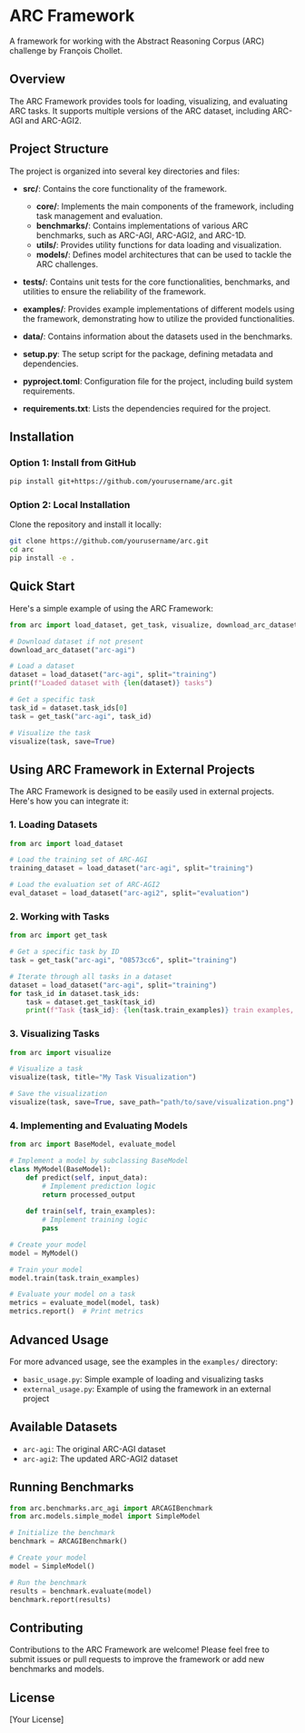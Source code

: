 # ARC Framework

A framework for working with the Abstract Reasoning Corpus (ARC) challenge by François Chollet.

## Overview

The ARC Framework provides tools for loading, visualizing, and evaluating ARC tasks. It supports multiple versions of the ARC dataset, including ARC-AGI and ARC-AGI2.

## Project Structure

The project is organized into several key directories and files:

- **src/**: Contains the core functionality of the framework.
  - **core/**: Implements the main components of the framework, including task management and evaluation.
  - **benchmarks/**: Contains implementations of various ARC benchmarks, such as ARC-AGI, ARC-AGI2, and ARC-1D.
  - **utils/**: Provides utility functions for data loading and visualization.
  - **models/**: Defines model architectures that can be used to tackle the ARC challenges.

- **tests/**: Contains unit tests for the core functionalities, benchmarks, and utilities to ensure the reliability of the framework.

- **examples/**: Provides example implementations of different models using the framework, demonstrating how to utilize the provided functionalities.

- **data/**: Contains information about the datasets used in the benchmarks.

- **setup.py**: The setup script for the package, defining metadata and dependencies.

- **pyproject.toml**: Configuration file for the project, including build system requirements.

- **requirements.txt**: Lists the dependencies required for the project.

## Installation

### Option 1: Install from GitHub

```bash
pip install git+https://github.com/yourusername/arc.git
```

### Option 2: Local Installation

Clone the repository and install it locally:

```bash
git clone https://github.com/yourusername/arc.git
cd arc
pip install -e .
```

## Quick Start

Here's a simple example of using the ARC Framework:

```python
from arc import load_dataset, get_task, visualize, download_arc_dataset

# Download dataset if not present
download_arc_dataset("arc-agi")

# Load a dataset
dataset = load_dataset("arc-agi", split="training")
print(f"Loaded dataset with {len(dataset)} tasks")

# Get a specific task
task_id = dataset.task_ids[0]
task = get_task("arc-agi", task_id)

# Visualize the task
visualize(task, save=True)
```

## Using ARC Framework in External Projects

The ARC Framework is designed to be easily used in external projects. Here's how you can integrate it:

### 1. Loading Datasets

```python
from arc import load_dataset

# Load the training set of ARC-AGI
training_dataset = load_dataset("arc-agi", split="training")

# Load the evaluation set of ARC-AGI2
eval_dataset = load_dataset("arc-agi2", split="evaluation")
```

### 2. Working with Tasks

```python
from arc import get_task

# Get a specific task by ID
task = get_task("arc-agi", "08573cc6", split="training")

# Iterate through all tasks in a dataset
dataset = load_dataset("arc-agi", split="training")
for task_id in dataset.task_ids:
    task = dataset.get_task(task_id)
    print(f"Task {task_id}: {len(task.train_examples)} train examples, {len(task.test_examples)} test examples")
```

### 3. Visualizing Tasks

```python
from arc import visualize

# Visualize a task
visualize(task, title="My Task Visualization")

# Save the visualization
visualize(task, save=True, save_path="path/to/save/visualization.png")
```

### 4. Implementing and Evaluating Models

```python
from arc import BaseModel, evaluate_model

# Implement a model by subclassing BaseModel
class MyModel(BaseModel):
    def predict(self, input_data):
        # Implement prediction logic
        return processed_output
        
    def train(self, train_examples):
        # Implement training logic
        pass

# Create your model
model = MyModel()

# Train your model
model.train(task.train_examples)

# Evaluate your model on a task
metrics = evaluate_model(model, task)
metrics.report()  # Print metrics
```

## Advanced Usage

For more advanced usage, see the examples in the `examples/` directory:

- `basic_usage.py`: Simple example of loading and visualizing tasks
- `external_usage.py`: Example of using the framework in an external project

## Available Datasets

- `arc-agi`: The original ARC-AGI dataset
- `arc-agi2`: The updated ARC-AGI2 dataset

## Running Benchmarks

```python
from arc.benchmarks.arc_agi import ARCAGIBenchmark
from arc.models.simple_model import SimpleModel

# Initialize the benchmark
benchmark = ARCAGIBenchmark()

# Create your model
model = SimpleModel()

# Run the benchmark
results = benchmark.evaluate(model)
benchmark.report(results)
```

## Contributing

Contributions to the ARC Framework are welcome! Please feel free to submit issues or pull requests to improve the framework or add new benchmarks and models.

## License

[Your License]